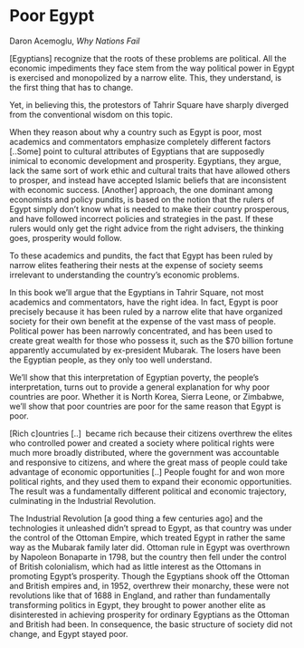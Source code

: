 # Poor Egypt

Daron Acemoglu, *Why Nations Fail*

[Egyptians] recognize that the roots of these problems are
political. All the economic impediments they face stem from the way
political power in Egypt is exercised and monopolized by a narrow
elite. This, they understand, is the first thing that has to change.

Yet, in believing this, the protestors of Tahrir Square have sharply
diverged from the conventional wisdom on this topic.

When they reason about why a country such as Egypt is poor, most
academics and commentators emphasize completely different factors
[..Some] point to cultural attributes of Egyptians that are supposedly
inimical to economic development and prosperity. Egyptians, they
argue, lack the same sort of work ethic and cultural traits that have
allowed others to prosper, and instead have accepted Islamic beliefs
that are inconsistent with economic success. [Another] approach, the
one dominant among economists and policy pundits, is based on the
notion that the rulers of Egypt simply don’t know what is needed to
make their country prosperous, and have followed incorrect policies
and strategies in the past. If these rulers would only get the right
advice from the right advisers, the thinking goes, prosperity would
follow.

To these academics and pundits, the fact that Egypt has been ruled by
narrow elites feathering their nests at the expense of society seems
irrelevant to understanding the country’s economic problems.

In this book we’ll argue that the Egyptians in Tahrir Square, not most
academics and commentators, have the right idea. In fact, Egypt is
poor precisely because it has been ruled by a narrow elite that have
organized society for their own benefit at the expense of the vast
mass of people. Political power has been narrowly concentrated, and
has been used to create great wealth for those who possess it, such as
the $70 billion fortune apparently accumulated by ex-president
Mubarak. The losers have been the Egyptian people, as they only too
well understand.

We’ll show that this interpretation of Egyptian poverty, the people’s
interpretation, turns out to provide a general explanation for why
poor countries are poor. Whether it is North Korea, Sierra Leone, or
Zimbabwe, we’ll show that poor countries are poor for the same reason
that Egypt is poor.

[Rich c]ountries [..]  became rich because their citizens overthrew
the elites who controlled power and created a society where political
rights were much more broadly distributed, where the government was
accountable and responsive to citizens, and where the great mass of
people could take advantage of economic opportunities [..] People
fought for and won more political rights, and they used them to expand
their economic opportunities. The result was a fundamentally different
political and economic trajectory, culminating in the Industrial
Revolution.

The Industrial Revolution [a good thing a few centuries ago] and the
technologies it unleashed didn’t spread to Egypt, as that country was
under the control of the Ottoman Empire, which treated Egypt in rather
the same way as the Mubarak family later did. Ottoman rule in Egypt
was overthrown by Napoleon Bonaparte in 1798, but the country then
fell under the control of British colonialism, which had as little
interest as the Ottomans in promoting Egypt’s prosperity. Though the
Egyptians shook off the Ottoman and British empires and, in 1952,
overthrew their monarchy, these were not revolutions like that of 1688
in England, and rather than fundamentally transforming politics in
Egypt, they brought to power another elite as disinterested in
achieving prosperity for ordinary Egyptians as the Ottoman and British
had been. In consequence, the basic structure of society did not
change, and Egypt stayed poor.

